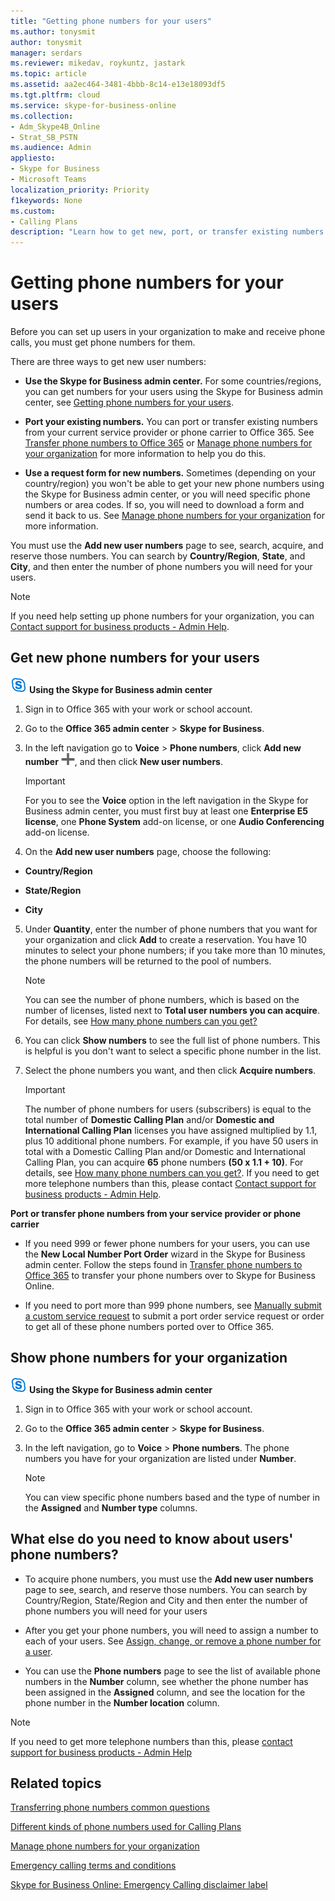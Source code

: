 ```yaml
---
title: "Getting phone numbers for your users"
ms.author: tonysmit
author: tonysmit
manager: serdars
ms.reviewer: mikedav, roykuntz, jastark
ms.topic: article
ms.assetid: aa2ec464-3481-4bbb-8c14-e13e18093df5
ms.tgt.pltfrm: cloud
ms.service: skype-for-business-online
ms.collection: 
- Adm_Skype4B_Online
- Strat_SB_PSTN
ms.audience: Admin
appliesto:
- Skype for Business 
- Microsoft Teams
localization_priority: Priority
f1keywords: None
ms.custom:
- Calling Plans
description: "Learn how to get new, port, or transfer existing numbers for Skype for Business, and how to show the changes to your users. "
---
```


# Getting phone numbers for your users

Before you can set up users in your organization to make and receive phone calls, you must get phone numbers for them.
  
There are three ways to get new user numbers:

- **Use the Skype for Business admin center.** For some countries/regions, you can get numbers for your users using the Skype for Business admin center, see [Getting phone numbers for your users](getting-phone-numbers-for-your-users.md).
    
- **Port your existing numbers.** You can port or transfer existing numbers from your current service provider or phone carrier to Office 365. See [Transfer phone numbers to Office 365](/microsoftteams/transfer-phone-numbers-to-office-365) or [Manage phone numbers for your organization](/microsoftteams/manage-phone-numbers-for-your-organization) for more information to help you do this.  
  
- **Use a request form for new numbers.** Sometimes (depending on your country/region) you won't be able to get your new phone numbers using the Skype for Business admin center, or you will need specific phone numbers or area codes. If so, you will need to download a form and send it back to us. See [Manage phone numbers for your organization](/microsoftteams/manage-phone-numbers-for-your-organization) for more information.
    
You must use the **Add new user numbers** page to see, search, acquire, and reserve those numbers. You can search by **Country/Region**, **State**, and **City**, and then enter the number of phone numbers you will need for your users.
  
> [!NOTE]
> If you need help setting up phone numbers for your organization, you can [Contact support for business products - Admin Help](https://support.office.com/article/32a17ca7-6fa0-4870-8a8d-e25ba4ccfd4b). 
  
## Get new phone numbers for your users

![sfb-logo-30x30.png](../images/sfb-logo-30x30.png) **Using the Skype for Business admin center**
  
1. Sign in to Office 365 with your work or school account.
    
2. Go to the **Office 365 admin center** > **Skype for Business**.
    
3. In the left navigation go to **Voice** > **Phone numbers**, click **Add new number** ![Add button](../images/c224fbd0-f0f5-46ce-a1a7-73adf4540ef7.png), and then click **New user numbers**.
    
    > [!IMPORTANT]
    > For you to see the **Voice** option in the left navigation in the Skype for Business admin center, you must first buy at least one **Enterprise E5 license**, one **Phone System** add-on license, or one **Audio Conferencing** add-on license.
    
4. On the **Add new user numbers** page, choose the following:
    
  - **Country/Region**
    
  - **State/Region**
    
  - **City**
    
5. Under **Quantity**, enter the number of phone numbers that you want for your organization and click **Add** to create a reservation. You have 10 minutes to select your phone numbers; if you take more than 10 minutes, the phone numbers will be returned to the pool of numbers.
    
    > [!NOTE]
    > You can see the number of phone numbers, which is based on the number of licenses, listed next to **Total user numbers you can acquire**. For details, see [How many phone numbers can you get?](/microsoftteams/how-many-phone-numbers-can-you-get)
  
6. You can click **Show numbers** to see the full list of phone numbers. This is helpful is you don't want to select a specific phone number in the list.
    
7. Select the phone numbers you want, and then click **Acquire numbers**.
    
    > [!IMPORTANT]
    > The number of phone numbers for users (subscribers) is equal to the total number of **Domestic Calling Plan** and/or **Domestic and International Calling Plan** licenses you have assigned multiplied by 1.1, plus 10 additional phone numbers. For example, if you have 50 users in total with a Domestic Calling Plan and/or Domestic and International Calling Plan, you can acquire **65** phone numbers **(50 x 1.1 + 10)**. For details, see [How many phone numbers can you get?](/microsoftteams/how-many-phone-numbers-can-you-get). If you need to get more telephone numbers than this, please contact [Contact support for business products - Admin Help](https://support.office.com/article/32a17ca7-6fa0-4870-8a8d-e25ba4ccfd4b). 
  
 **Port or transfer phone numbers from your service provider or phone carrier**
  
- If you need 999 or fewer phone numbers for your users, you can use the **New Local Number Port Order** wizard in the Skype for Business admin center. Follow the steps found in [Transfer phone numbers to Office 365](/microsoftteams/transfer-phone-numbers-to-office-365) to transfer your phone numbers over to Skype for Business Online.
    
- If you need to port more than 999 phone numbers, see [Manually submit a custom service request](manually-submit-a-custom-service-request.md) to submit a port order service request or order to get all of these phone numbers ported over to Office 365.
    
## Show phone numbers for your organization

![sfb-logo-30x30.png](../images/sfb-logo-30x30.png) **Using the Skype for Business admin center**

1. Sign in to Office 365 with your work or school account.
    
2. Go to the **Office 365 admin center** > **Skype for Business**.
    
3. In the left navigation, go to **Voice** > **Phone numbers**. The phone numbers you have for your organization are listed under **Number**.
    
    > [!NOTE]
    > You can view specific phone numbers based and the type of number in the **Assigned** and **Number type** columns.
  
## What else do you need to know about users' phone numbers?

- To acquire phone numbers, you must use the **Add new user numbers** page to see, search, and reserve those numbers. You can search by Country/Region, State/Region and City and then enter the number of phone numbers you will need for your users
    
- After you get your phone numbers, you will need to assign a number to each of your users. See [Assign, change, or remove a phone number for a user](assign-change-or-remove-a-phone-number-for-a-user.md).
    
- You can use the **Phone numbers** page to see the list of available phone numbers in the **Number** column, see whether the phone number has been assigned in the **Assigned** column, and see the location for the phone number in the **Number location** column.

> [!NOTE]
> If you need to get more telephone numbers than this, please [contact support for business products - Admin Help](https://support.office.com/article/32a17ca7-6fa0-4870-8a8d-e25ba4ccfd4b)
    
## Related topics
[Transferring phone numbers common questions](/microsoftteams/transferring-phone-numbers-common-questions)

[Different kinds of phone numbers used for Calling Plans](/microsoftteams/different-kinds-of-phone-numbers-used-for-calling-plans)

[Manage phone numbers for your organization](/microsoftteams/manage-phone-numbers-for-your-organization)

[Emergency calling terms and conditions](/microsoftteams/emergency-calling-terms-and-conditions)

[Skype for Business Online: Emergency Calling disclaimer label](https://github.com/MicrosoftDocs/OfficeDocs-SkypeForBusiness/blob/live/Skype/SfbOnline/downloads/emergency-calling/emergency-calling-label-(en-us)-(v.1.0).zip?raw=true)

  
 
